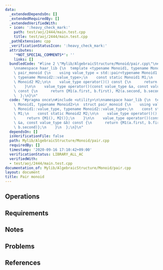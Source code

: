 ```yaml
---
data:
  _extendedDependsOn: []
  _extendedRequiredBy: []
  _extendedVerifiedWith:
  - icon: ':heavy_check_mark:'
    path: test/aoj/2444/main.test.cpp
    title: test/aoj/2444/main.test.cpp
  _pathExtension: cpp
  _verificationStatusIcon: ':heavy_check_mark:'
  attributes:
    '*NOT_SPECIAL_COMMENTS*': ''
    links: []
  bundledCode: "#line 2 \"Mylib/AlgebraicStructure/Monoid/pair.cpp\"\n#include <utility>\n\
    \nnamespace haar_lib {\n  template <typename Monoid1, typename Monoid2>\n  struct\
    \ pair_monoid {\n    using value_type = std::pair<typename Monoid1::value_type,\
    \ typename Monoid2::value_type>;\n    const static Monoid1 M1;\n    const static\
    \ Monoid2 M2;\n\n    value_type operator()() const {\n      return {M1(), M2()};\n\
    \    }\n\n    value_type operator()(const value_type &a, const value_type &b)\
    \ const {\n      return {M1(a.first, b.first), M2(a.second, b.second)};\n    }\n\
    \  };\n}\n"
  code: "#pragma once\n#include <utility>\n\nnamespace haar_lib {\n  template <typename\
    \ Monoid1, typename Monoid2>\n  struct pair_monoid {\n    using value_type = std::pair<typename\
    \ Monoid1::value_type, typename Monoid2::value_type>;\n    const static Monoid1\
    \ M1;\n    const static Monoid2 M2;\n\n    value_type operator()() const {\n \
    \     return {M1(), M2()};\n    }\n\n    value_type operator()(const value_type\
    \ &a, const value_type &b) const {\n      return {M1(a.first, b.first), M2(a.second,\
    \ b.second)};\n    }\n  };\n}\n"
  dependsOn: []
  isVerificationFile: false
  path: Mylib/AlgebraicStructure/Monoid/pair.cpp
  requiredBy: []
  timestamp: '2020-09-16 17:10:42+09:00'
  verificationStatus: LIBRARY_ALL_AC
  verifiedWith:
  - test/aoj/2444/main.test.cpp
documentation_of: Mylib/AlgebraicStructure/Monoid/pair.cpp
layout: document
title: Pair monoid
---
```


## Operations

## Requirements

## Notes

## Problems

## References
